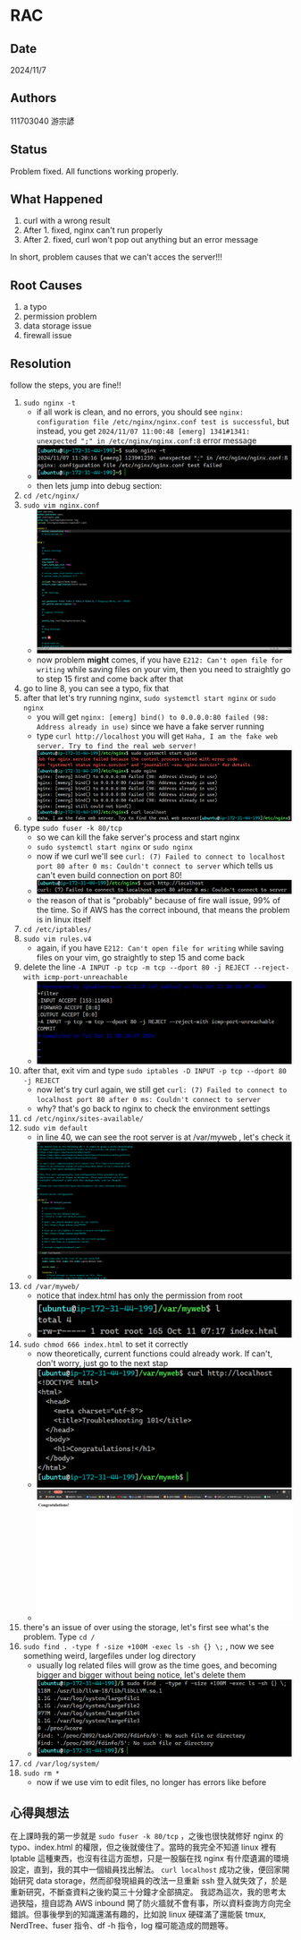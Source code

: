 # RAC

## Date

2024/11/7

## Authors

111703040 游宗諺

## Status

Problem fixed. All functions working properly.

## What Happened

1. curl with a wrong result
2. After 1. fixed, nginx can't run properly
3. After 2. fixed, curl won't pop out anything but an error message

In short, problem causes that we can't acces the server!!!

## Root Causes

1. a typo
2. permission problem
3. data storage issue
4. firewall issue

## Resolution

follow the steps, you are fine!!

1. `sudo nginx -t`
    - if all work is clean, and no errors, you should see `nginx: configuration file /etc/nginx/nginx.conf test is successful`, but instead, you get `2024/11/07 11:00:48 [emerg] 1341#1341: unexpected ";" in /etc/nginx/nginx.conf:8` error message
    - ![image01](https://github.com/bscny/git-practice/blob/main/assets/images/week_09/1.png)
    - then lets jump into debug section:
2. `cd /etc/nginx/`
3. `sudo vim nginx.conf`
    - ![image02](https://github.com/bscny/git-practice/blob/main/assets/images/week_09/2.png)
    - now problem **might** comes, if you have `E212: Can't open file for writing` while saving files on your vim, then you need to straightly go to step 15 first and come back after that
4. go to line 8, you can see a typo, fix that
5. after that let's try running nginx, `sudo systemctl start nginx` or `sudo nginx`
    - you will get `nginx: [emerg] bind() to 0.0.0.0:80 failed (98: Address already in use)` since we have a fake server running
    - type `curl http://localhost` you will get `Haha, I am the fake web server. Try to find the real web server!`
    - ![image03](https://github.com/bscny/git-practice/blob/main/assets/images/week_09/3.png)
6. type `sudo fuser -k 80/tcp`
    - so we can kill the fake server's process and start nginx
    - `sudo systemctl start nginx` or `sudo nginx`
    - now if we curl we'll see `curl: (7) Failed to connect to localhost port 80 after 0 ms: Couldn't connect to server` which tells us can't even build connection on port 80!
    - ![image04](https://github.com/bscny/git-practice/blob/main/assets/images/week_09/4.png)
    - the reason of that is "probably" because of fire wall issue, 99% of the time. So if AWS has the correct inbound, that means the problem is in linux itself
7. `cd /etc/iptables/`
8. `sudo vim rules.v4`
    - again, if you have `E212: Can't open file for writing` while saving files on your vim, go straightly to step 15 and come back
9. delete the line `-A INPUT -p tcp -m tcp --dport 80 -j REJECT --reject-with icmp-port-unreachable`
    - ![image05](https://github.com/bscny/git-practice/blob/main/assets/images/week_09/5.png)
10. after that, exit vim and type `sudo iptables -D INPUT -p tcp --dport 80 -j REJECT`
    - now let's try curl again, we still get `curl: (7) Failed to connect to localhost port 80 after 0 ms: Couldn't connect to server`
    - why? that's go back to nginx to check the environment settings
11. `cd /etc/nginx/sites-available/`
12. `sudo vim default`
    - in line 40, we can see the root server is at /var/myweb , let's check it
    - ![image06](https://github.com/bscny/git-practice/blob/main/assets/images/week_09/6.png)
13. `cd /var/myweb/`
    - notice that index.html has only the permission from root
    - ![image08](https://github.com/bscny/git-practice/blob/main/assets/images/week_09/8.png)
14. `sudo chmod 666 index.html` to set it correctly
    - now theoretically, current functions could already work. If can't, don't worry, just go to the next stap
    - ![image09](https://github.com/bscny/git-practice/blob/main/assets/images/week_09/9.png)
    - ![image10](https://github.com/bscny/git-practice/blob/main/assets/images/week_09/10.png)
15. there's an issue of over using the storage, let's first see what's the problem. Type `cd /`
16. `sudo find . -type f -size +100M -exec ls -sh {} \;` , now we see something weird, largefiles under log directory
    - usually log related files will grow as the time goes, and becoming bigger and bigger without being notice, let's delete them
    - ![image07](https://github.com/bscny/git-practice/blob/main/assets/images/week_09/7.png)
17. `cd /var/log/system/`
18. `sudo rm *`
    - now if we use vim to edit files, no longer has errors like before

## 心得與想法

在上課時我的第一步就是 `sudo fuser -k 80/tcp` ，之後也很快就修好 nginx 的 typo、index.html 的權限，但之後就傻住了。當時的我完全不知道 linux 裡有 Iptable 這種東西，也沒有往這方面想，只是一股腦在找 nginx 有什麼遺漏的環境設定，直到，我的其中一個組員找出解法。
`curl localhost` 成功之後，便回家開始研究 data storage，然而卻發現組員的改法一旦重新 ssh 登入就失效了，於是重新研究，不斷查資料之後約莫三十分鐘才全部搞定。
我認為這次，我的思考太過狹隘，擅自認為 AWS inbound 開了防火牆就不會有事，所以資料查詢方向完全錯誤。但事後學到的知識還滿有趣的，比如說 linux 硬碟滿了還能裝 tmux, NerdTree、fuser 指令、df -h 指令，log 檔可能造成的問題等。
